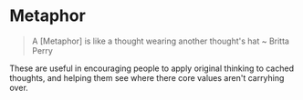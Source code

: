 # Metaphor

> A [Metaphor] is like a thought wearing another thought's hat ~ Britta Perry

These are useful in encouraging people to apply original thinking to cached thoughts, and helping them see where there core values aren't carryhing over.